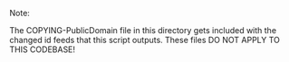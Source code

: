 Note:

The COPYING-PublicDomain file in this directory gets included with the changed id
feeds that this script outputs. These files DO NOT APPLY TO THIS CODEBASE!

